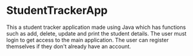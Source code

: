 # StudentTrackerApp
This a student tracker application made using Java which has functions such as add, delete, update and print the student details.
The user must login to get access to the main application.
The user can register themselves if they don't already have an account. 

